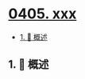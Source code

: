 # [0405. xxx](https://github.com/Tdahuyou/TNotes.leetcode/tree/main/notes/0405.%20xxx)

<!-- region:toc -->

- [1. 📝 概述](#1--概述)

<!-- endregion:toc -->

## 1. 📝 概述

